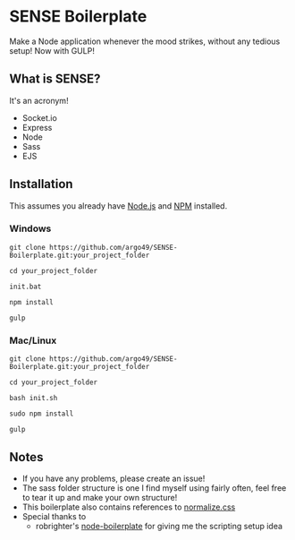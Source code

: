 
# SENSE Boilerplate

Make a Node application whenever the mood strikes, without any tedious setup! Now with GULP!

## What is SENSE?

It's an acronym!

- Socket.io
- Express
- Node
- Sass
- EJS

## Installation

This assumes you already have [Node.js](http://nodejs.org/) and [NPM](https://www.npmjs.org/) installed.

### Windows

`git clone https://github.com/argo49/SENSE-Boilerplate.git:your_project_folder`

`cd your_project_folder`

`init.bat`

`npm install`

`gulp`

### Mac/Linux

`git clone https://github.com/argo49/SENSE-Boilerplate.git:your_project_folder`

`cd your_project_folder`

`bash init.sh`

`sudo npm install`

`gulp`

## Notes

- If you have any problems, please create an issue!
- The sass folder structure is one I find myself using fairly often, feel free to tear it up and make your own structure!
- This boilerplate also contains references to [normalize.css](https://necolas.github.io/normalize.css/)
- Special thanks to
  - robrighter's [node-boilerplate](https://github.com/robrighter/node-boilerplate/blob/master/initproject.sh) for giving me the scripting setup idea
